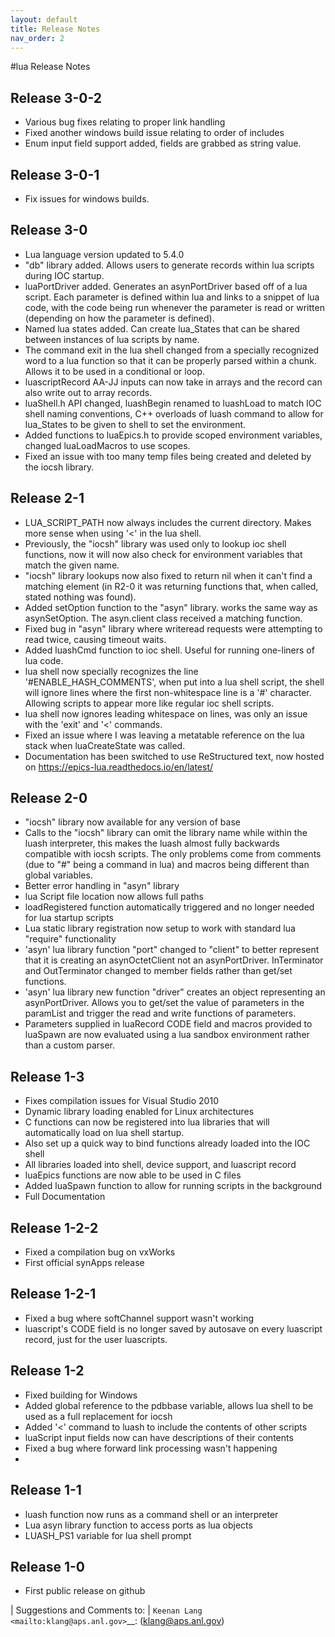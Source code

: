 ```yaml
---
layout: default
title: Release Notes
nav_order: 2
---
```



#lua Release Notes


Release 3-0-2
-------------

- Various bug fixes relating to proper link handling
- Fixed another windows build issue relating to order of includes
- Enum input field support added, fields are grabbed as string value.


Release 3-0-1
-------------

-  Fix issues for windows builds.


Release 3-0
-----------

-  Lua language version updated to 5.4.0
-  "db" library added. Allows users to generate records within lua scripts
   during IOC startup.
-  luaPortDriver added. Generates an asynPortDriver based off of a lua
   script. Each parameter is defined within lua and links to a snippet
   of lua code, with the code being run whenever the parameter is read
   or written (depending on how the parameter is defined).
-  Named lua states added. Can create lua_States that can be shared between
   instances of lua scripts by name.
-  The command exit in the lua shell changed from a specially recognized
   word to a lua function so that it can be properly parsed within a chunk.
   Allows it to be used in a conditional or loop.
-  luascriptRecord AA-JJ inputs can now take in arrays and the record can
   also write out to array records.
-  luaShell.h API changed, luashBegin renamed to luashLoad to match IOC shell
   naming conventions, C++ overloads of luash command to allow for lua_States
   to be given to shell to set the environment.
-  Added functions to luaEpics.h to provide scoped environment variables,
   changed luaLoadMacros to use scopes.
-  Fixed an issue with too many temp files being created and deleted by the
   iocsh library.


Release 2-1
-----------

-  LUA_SCRIPT_PATH now always includes the current directory. Makes more
   sense when using '<' in the lua shell.
-  Previously, the "iocsh" library was used only to lookup ioc shell functions,
   now it will now also check for environment variables that match the given name.
-  "iocsh" library lookups now also fixed to return nil when it can't find a
   matching element (in R2-0 it was returning functions that, when called, stated
   nothing was found).
-  Added setOption function to the "asyn" library. works the same way as
   asynSetOption. The asyn.client class received a matching function.
-  Fixed bug in "asyn" library where writeread requests were attempting to read
   twice, causing timeout waits.
-  Added luashCmd function to ioc shell. Useful for running one-liners of lua code.
-  lua shell now specially recognizes the line '#ENABLE_HASH_COMMENTS',
   when put into a lua shell script, the shell will ignore lines where
   the first non-whitespace line is a '#' character. Allowing scripts to
   appear more like regular ioc shell scripts.
-  lua shell now ignores leading whitespace on lines, was only an issue
   with the 'exit' and '<' commands.
-  Fixed an issue where I was leaving a metatable reference on the lua
   stack when luaCreateState was called.
-  Documentation has been switched to use ReStructured text, now hosted
   on https://epics-lua.readthedocs.io/en/latest/

Release 2-0
-----------

-  "iocsh" library now available for any version of base
-  Calls to the "iocsh" library can omit the library name while within
   the luash interpreter, this makes the luash almost fully backwards
   compatible with iocsh scripts. The only problems come from comments
   (due to "#" being a command in lua) and macros being different than
   global variables.
-  Better error handling in "asyn" library
-  lua Script file location now allows full paths
-  loadRegistered function automatically triggered and no longer needed
   for lua startup scripts
-  Lua static library registration now setup to work with standard lua
   "require" functionality
-  'asyn' lua library function "port" changed to "client" to better
   represent that it is creating an asynOctetClient not an
   asynPortDriver. InTerminator and OutTerminator changed to member
   fields rather than get/set functions.
-  'asyn' lua library new function "driver" creates an object
   representing an asynPortDriver. Allows you to get/set the value of
   parameters in the paramList and trigger the read and write functions
   of parameters.
-  Parameters supplied in luaRecord CODE field and macros provided to
   luaSpawn are now evaluated using a lua sandbox environment rather
   than a custom parser.

Release 1-3
-----------

-  Fixes compilation issues for Visual Studio 2010
-  Dynamic library loading enabled for Linux architectures
-  C functions can now be registered into lua libraries that will
   automatically load on lua shell startup.
-  Also set up a quick way to bind functions already loaded into the IOC
   shell
-  All libraries loaded into shell, device support, and luascript record
-  luaEpics functions are now able to be used in C files
-  Added luaSpawn function to allow for running scripts in the
   background
-  Full Documentation

Release 1-2-2
-------------

-  Fixed a compilation bug on vxWorks
-  First official synApps release

Release 1-2-1
-------------

-  Fixed a bug where softChannel support wasn't working
-  luascript's CODE field is no longer saved by autosave on every
   luascript record, just for the user luascripts.

Release 1-2
-----------

-  Fixed building for Windows
-  Added global reference to the pdbbase variable, allows lua shell to
   be used as a full replacement for iocsh
-  Added '<' command to luash to include the contents of other scripts
-  luaScript input fields now can have descriptions of their contents
-  Fixed a bug where forward link processing wasn't happening
-

Release 1-1
-----------

-  luash function now runs as a command shell or an interpreter
-  Lua asyn library function to access ports as lua objects
-  LUASH_PS1 variable for lua shell prompt

Release 1-0
-----------

-  First public release on github

| Suggestions and Comments to:
| `Keenan Lang <mailto:klang@aps.anl.gov>`__: (klang@aps.anl.gov)

